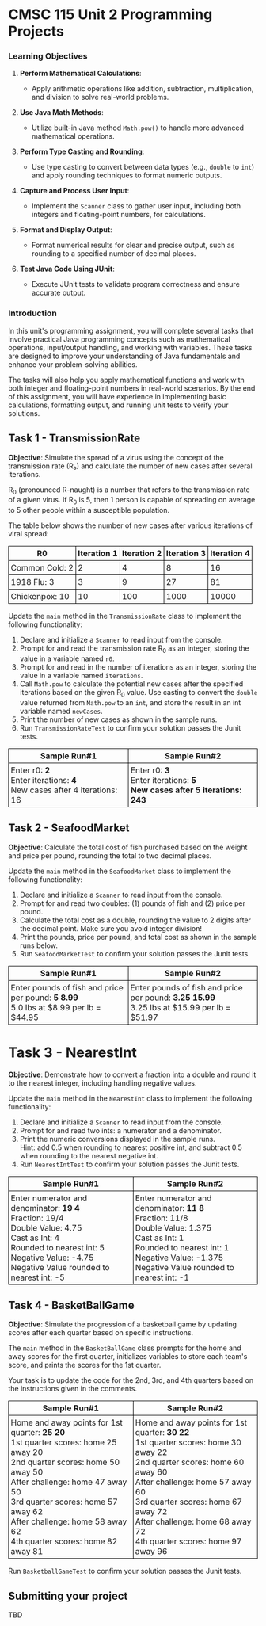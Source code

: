 # CMSC 115 Unit 2 Programming Projects

### Learning Objectives

1. **Perform Mathematical Calculations**:

   - Apply arithmetic operations like addition, subtraction, multiplication, and
     division to solve real-world problems.

2. **Use Java Math Methods**:

   - Utilize built-in Java method `Math.pow()` to handle more advanced
     mathematical operations.

3. **Perform Type Casting and Rounding**:

   - Use type casting to convert between data types (e.g., `double` to `int`)
     and apply rounding techniques to format numeric outputs.

4. **Capture and Process User Input**:

   - Implement the `Scanner` class to gather user input, including both integers
     and floating-point numbers, for calculations.

5. **Format and Display Output**:

   - Format numerical results for clear and precise output, such as rounding to
     a specified number of decimal places.

6. **Test Java Code Using JUnit**:
   - Execute JUnit tests to validate program correctness and ensure accurate
     output.

### Introduction

In this unit's programming assignment, you will complete several tasks that
involve practical Java programming concepts such as mathematical operations,
input/output handling, and working with variables. These tasks are designed to
improve your understanding of Java fundamentals and enhance your problem-solving
abilities.

The tasks will also help you apply mathematical functions and work with both
integer and floating-point numbers in real-world scenarios. By the end of this
assignment, you will have experience in implementing basic calculations,
formatting output, and running unit tests to verify your solutions.

## Task 1 - TransmissionRate

**Objective**: Simulate the spread of a virus using the concept of the
transmission rate (R₀) and calculate the number of new cases after several
iterations.

R<sub>0</sub> (pronounced R-naught) is a number that refers to the transmission
rate of a given virus. If R<sub>0</sub> is 5, then 1 person is capable of
spreading on average to 5 other people within a susceptible population.

The table below shows the number of new cases after various iterations of viral
spread:

<table>
<tr>
<th>R0</th>
<th>Iteration 1</th>
<th>Iteration 2</th>
<th>Iteration 3</th>
<th>Iteration 4</th>
</tr>

<tr>
<td>Common Cold: 2</td>
<td>2</td>
<td>4</td>
<td>8</td>
<td>16</td>
</tr>

<tr>
<td>1918 Flu: 3</td>
<td>3</td>
<td>9</td>
<td>27</td>
<td>81</td>
</tr>

<tr>
<td>Chickenpox: 10</td>
<td>10</td>
<td>100</td>
<td>1000</td>
<td>10000</td>
</tr>

</table>

Update the `main` method in the `TransmissionRate` class to implement the
following functionality:

1. Declare and initialize a `Scanner` to read input from the console.
2. Prompt for and read the transmission rate R<sub>0</sub> as an integer,
   storing the value in a variable named `r0`.
3. Prompt for and read in the number of iterations as an integer, storing the
   value in a variable named `iterations`.
4. Call `Math.pow` to calculate the potential new cases after the specified
   iterations based on the given R<sub>0</sub> value. Use casting to convert the
   `double` value returned from `Math.pow` to an `int`, and store the result in
   an int variable named `newCases`.
5. Print the number of new cases as shown in the sample runs.
6. Run `TransmissionRateTest` to confirm your solution passes the Junit tests.

<table>
<tr>
<th>Sample Run#1</th>
<th>Sample Run#2</th>
</tr>
<tr>
<td>Enter r0: <b>2</b><br>
Enter iterations: <b>4</b><br>
New cases after 4 iterations: 16
</td>
<td>Enter r0: <b>3</b><br>
Enter iterations: <b>5<b><br>
New cases after 5 iterations: 243
</td>

</tr>
</table>

## Task 2 - SeafoodMarket

**Objective**: Calculate the total cost of fish purchased based on the weight
and price per pound, rounding the total to two decimal places.

Update the `main` method in the `SeafoodMarket` class to implement the following
functionality:

1. Declare and initialize a `Scanner` to read input from the console.
2. Prompt for and read two doubles: (1) pounds of fish and (2) price per pound.
3. Calculate the total cost as a double, rounding the value to 2 digits after
   the decimal point. Make sure you avoid integer division!
4. Print the pounds, price per pound, and total cost as shown in the sample runs
   below.
5. Run `SeafoodMarketTest` to confirm your solution passes the Junit tests.

<table>
<tr>
<th>Sample Run#1</th>
<th>Sample Run#2</th>
</tr>
<tr>
<td>Enter pounds of fish and price per pound: <b>5 8.99</b><br>
5.0 lbs at $8.99 per lb = $44.95
</td>
<td>Enter pounds of fish and price per pound: <b>3.25 15.99</b><br>
3.25 lbs at $15.99 per lb = $51.97
</td>

</tr>
</table>

# Task 3 - NearestInt

**Objective**: Demonstrate how to convert a fraction into a double and round it
to the nearest integer, including handling negative values.

Update the `main` method in the `NearestInt` class to implement the following
functionality:

1. Declare and initialize a `Scanner` to read input from the console.
2. Prompt for and read two ints: a numerator and a denominator.
3. Print the numeric conversions displayed in the sample runs.<br>Hint: add 0.5
   when rounding to nearest positive int, and subtract 0.5 when rounding to the
   nearest negative int.
4. Run `NearestIntTest` to confirm your solution passes the Junit tests.

<table>
<tr>
<th>Sample Run#1</th>
<th>Sample Run#2</th>
</tr>
<tr>
<td>Enter numerator and denominator: <b>19 4</b><br>
Fraction: 19/4<br>
Double Value: 4.75<br>
Cast as Int: 4<br>
Rounded to nearest int: 5<br>
Negative Value: -4.75<br>
Negative Value rounded to nearest int: -5
</td>
<td>Enter numerator and denominator: <b>11 8</b><br>
Fraction: 11/8<br>
Double Value: 1.375<br>
Cast as Int: 1<br>
Rounded to nearest int: 1<br>
Negative Value: -1.375<br>
Negative Value rounded to nearest int: -1<br>
</td>

</tr>
</table>

## Task 4 - BasketBallGame

**Objective**: Simulate the progression of a basketball game by updating scores
after each quarter based on specific instructions.

The `main` method in the `BasketBallGame` class prompts for the home and away
scores for the first quarter, initializes variables to store each team's score,
and prints the scores for the 1st quarter.

Your task is to update the code for the 2nd, 3rd, and 4th quarters based on the
instructions given in the comments.

<table>
<tr>
<th>Sample Run#1</th>
<th>Sample Run#2</th>
</tr>
<tr>
<td>Home and away points for 1st quarter: <b>25 20</b><br>
1st quarter scores: home 25 away 20<br>
2nd quarter scores: home 50 away 50<br>
After challenge: home 47 away 50<br>
3rd quarter scores: home 57 away 62<br>
After challenge: home 58 away 62<br>
4th quarter scores: home 82 away 81
</td>
<td>
Home and away points for 1st quarter: <b>30 22</b><br>
1st quarter scores: home 30 away 22<br>
2nd quarter scores: home 60 away 60<br>
After challenge: home 57 away 60<br>
3rd quarter scores: home 67 away 72<br>
After challenge: home 68 away 72<br>
4th quarter scores: home 97 away 96<br>
</td>
</tr>
</table>

Run `BasketballGameTest` to confirm your solution passes the Junit tests.

## Submitting your project

TBD

<style>
 th, td {
  border: 1px solid black;
  padding: 4px;
  border-collapse: collapse;
  
  }
</style>

